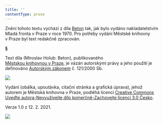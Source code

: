 ```yaml
---
title: ''
contentType: prose
---
```


Znění tohoto textu vychází z díla [Beton](https://search.mlp.cz/cz/titul/beton/98250/#book-content) tak, jak bylo vydáno nakladatelstvím Mladá fronta v Praze v roce 1970. Pro potřeby vydání Městské knihovny v Praze byl text redakčně zpracován.

**§**

Text díla (Miroslav Holub: Beton), publikovaného [Městskou knihovnou v Praze](https://www.mlp.cz/cz/), je vázán autorskými právy a jeho použití je definováno [Autorským zákonem](https://www.mkcr.cz/predpisy-zakonu-709.html) č. 121/2000 Sb.

![](../Images/image001.jpg)

Vydání (obálka, upoutávka, citační stránka a grafická úprava), jehož autorem je Městská knihovna v Praze, podléhá licenci [Creative Commons Uveďte autora-Nevyužívejte dílo komerčně-Zachovejte licenci 3.0 Česko](https://creativecommons.org/licenses/by-nc-sa/3.0/cz/).

Verze 1.0 z 12. 2. 2021.

![](../Images/image002.jpg)

